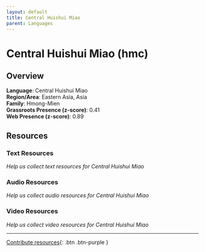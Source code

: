 ```yaml
---
layout: default
title: Central Huishui Miao
parent: Languages
---
```


# Central Huishui Miao (hmc)

## Overview

**Language**: Central Huishui Miao  
**Region/Area**: Eastern Asia, Asia  
**Family**: Hmong-Mien  
**Grassroots Presence (z-score)**: 0.41  
**Web Presence (z-score)**: 0.89  

## Resources

### Text Resources
*Help us collect text resources for Central Huishui Miao*

### Audio Resources
*Help us collect audio resources for Central Huishui Miao*

### Video Resources
*Help us collect video resources for Central Huishui Miao*

---

[Contribute resources](https://forms.office.com/e/1SfLJx3u1r){: .btn .btn-purple }
